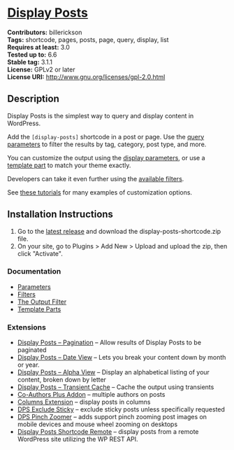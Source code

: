 # [Display Posts](https://displayposts.com) #

**Contributors:** billerickson  
**Tags:** shortcode, pages, posts, page, query, display, list  
**Requires at least:** 3.0  
**Tested up to:** 6.6  
**Stable tag:** 3.1.1  
**License:** GPLv2 or later  
**License URI:** http://www.gnu.org/licenses/gpl-2.0.html

## Description

Display Posts is the simplest way to query and display content in WordPress.

Add the `[display-posts]` shortcode in a post or page. Use the [query parameters](https://displayposts.com/docs/#query-parameters) to filter the results by tag, category, post type, and more.

You can customize the output using the [display parameters](https://displayposts.com/docs/#display-parameters), or use a [template part](https://displayposts.com/2019/01/04/use-template-parts-to-match-your-themes-styling/) to match your theme exactly.

Developers can take it even further using the [available filters](https://displayposts.com/docs/filters/).

See [these tutorials](https://displayposts.com/tutorials/) for many examples of customization options.

## Installation Instructions

1. Go to the [latest release](https://github.com/billerickson/display-posts-shortcode/releases/latest) and download the display-posts-shortcode.zip file.
2. On your site, go to Plugins > Add New > Upload and upload the zip, then click "Activate".

### Documentation
* [Parameters](https://displayposts.com/docs/parameters/)
* [Filters](https://displayposts.com/docs/filters/)
* [The Output Filter](https://displayposts.com/docs/the-output-filter/)
* [Template Parts](https://displayposts.com/2019/01/04/use-template-parts-to-match-your-themes-styling/)

### Extensions
* [Display Posts – Pagination](https://github.com/billerickson/Display-Posts-Pagination) – Allow results of Display Posts to be paginated
* [Display Posts – Date View](https://github.com/billerickson/display-posts-date-view/) – Lets you break your content down by month or year.
* [Display Posts – Alpha View](https://github.com/billerickson/Display-Posts-Alpha-View) – Display an alphabetical listing of your content, broken down by letter
* [Display Posts – Transient Cache](https://github.com/billerickson/Display-Posts-Transient-Cache) – Cache the output using transients
* [Co-Authors Plus Addon](https://github.com/billerickson/dps-coauthor-addon) – multiple authors on posts
* [Columns Extension](https://github.com/billerickson/dps-columns-extension) – display posts in columns
* [DPS Exclude Sticky](https://github.com/billerickson/DPS-Exclude-Sticky) – exclude sticky posts unless specifically requested
* [DPS Pinch Zoomer](https://github.com/shazahm1/Display-Posts-Shortcode-Pinch-Zoomer) – adds support pinch zooming post images on mobile devices and mouse wheel zooming on desktops
* [Display Posts Shortcode Remote](https://github.com/shazahm1/Display-Posts-Shortcode-Remote) – display posts from a remote WordPress site utilizing the WP REST API.
